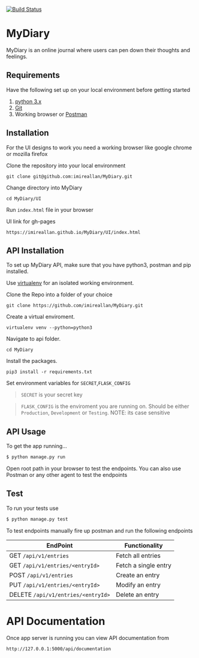 [![Build Status](https://travis-ci.org/imireallan/MyDiary.svg?branch=ft-api-endpoints-v1-159065510)](https://travis-ci.org/imireallan/MyDiary)

# MyDiary
MyDiary is an online journal where users can pen down their thoughts and feelings.

## Requirements
Have the following set up on your local environment before getting started

1. [python 3.x](https://www.python.org/downloads/)
2. [Git](https://git-scm.com)
3. Working browser or [Postman](https://chrome.google.com/webstore/detail/postman/fhbjgbiflinjbdggehcddcbncdddomop?utm_source=chrome-app-launcher-info-dialog)

## Installation
For the UI designs to work you need a working browser like google chrome or mozilla firefox

Clone the repository into your local environment

```
git clone git@github.com:imireallan/MyDiary.git
```

Change directory into MyDiary

```
cd MyDiary/UI
```

Run `index.html` file in your browser

UI link for gh-pages

```
https://imireallan.github.io/MyDiary/UI/index.html
```

## API Installation
To set up MyDiary API, make sure that you have python3, postman and pip installed.

Use [virtualenv](http://www.pythonforbeginners.com/basics/how-to-use-python-virtualenv) for an isolated working environment.

Clone the Repo into a folder of your choice
```
git clone https://github.com/imireallan/MyDiary.git
```

Create a virtual enviroment.
```
virtualenv venv --python=python3
```

Navigate to api folder.
```
cd MyDiary
```

Install the packages.
```
pip3 install -r requirements.txt
```

Set environment variables for `SECRET`,`FLASK_CONFIG`
> `SECRET` is your secret key

> `FLASK_CONFIG` is the enviroment you are running on. Should be either `Production`, `Development` or `Testing`. NOTE: its case sensitive


## API Usage

To get the app running...

```bash
$ python manage.py run
```

Open root path in your browser to test the endpoints. 
You can also use Postman or any other agent to test the endpoints

## Test

To run your tests use

```bash
$ python manage.py test
```

To test endpoints manually fire up postman and run the following endpoints

**EndPoint** | **Functionality**
--- | ---
GET  `/api/v1/entries` | Fetch all entries
GET  `/api/v1/entries/<entryId>` | Fetch a single entry 
POST  `/api/v1/entries` | Create an entry
PUT  `/api/v1/entries/<entryId>` | Modify an entry
DELETE  `/api/v1/entries/<entryId>` | Delete an entry


# API Documentation
Once app server is running you can view API documentation from
```
http://127.0.0.1:5000/api/documentation
```
